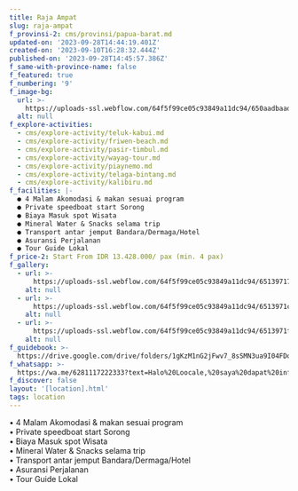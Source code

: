 ```yaml
---
title: Raja Ampat
slug: raja-ampat
f_provinsi-2: cms/provinsi/papua-barat.md
updated-on: '2023-09-28T14:44:19.401Z'
created-on: '2023-09-10T16:28:32.444Z'
published-on: '2023-09-28T14:45:57.386Z'
f_same-with-province-name: false
f_featured: true
f_numbering: '9'
f_image-bg:
  url: >-
    https://uploads-ssl.webflow.com/64f5f99ce05c93849a11dc94/650aadbaad39c399c6bb03cd_sutirta-budiman-DxmBSgUYKis-unsplash.jpg
  alt: null
f_explore-activities:
  - cms/explore-activity/teluk-kabui.md
  - cms/explore-activity/friwen-beach.md
  - cms/explore-activity/pasir-timbul.md
  - cms/explore-activity/wayag-tour.md
  - cms/explore-activity/piaynemo.md
  - cms/explore-activity/telaga-bintang.md
  - cms/explore-activity/kalibiru.md
f_facilities: |-
  ● 4 Malam Akomodasi & makan sesuai program
  ● Private speedboat start Sorong
  ● Biaya Masuk spot Wisata
  ● Mineral Water & Snacks selama trip
  ● Transport antar jemput Bandara/Dermaga/Hotel
  ● Asuransi Perjalanan
  ● Tour Guide Lokal
f_price-2: Start From IDR 13.428.000/ pax (min. 4 pax)
f_gallery:
  - url: >-
      https://uploads-ssl.webflow.com/64f5f99ce05c93849a11dc94/65139717c4e64d194cce2606_raja1.png
    alt: null
  - url: >-
      https://uploads-ssl.webflow.com/64f5f99ce05c93849a11dc94/6513971caf140d429d7b3b2a_raja2.png
    alt: null
  - url: >-
      https://uploads-ssl.webflow.com/64f5f99ce05c93849a11dc94/6513971f7a8d45c43ffd1d86_raja3.png
    alt: null
f_guidebook: >-
  https://drive.google.com/drive/folders/1gKzM1nG2jFwv7_8sSMN3ua9I04FDqPLW?usp=sharing
f_whatsapp: >-
  https://wa.me/6281117222333?text=Halo%20Loocale,%20saya%20dapat%20info%20dari%20website%20Loocale%20dan%20punya%20pertanyaan
f_discover: false
layout: '[location].html'
tags: location
---
```


• 4 Malam Akomodasi & makan sesuai program  
• Private speedboat start Sorong  
• Biaya Masuk spot Wisata  
• Mineral Water & Snacks selama trip  
• Transport antar jemput Bandara/Dermaga/Hotel  
• Asuransi Perjalanan  
• Tour Guide Lokal

‍
